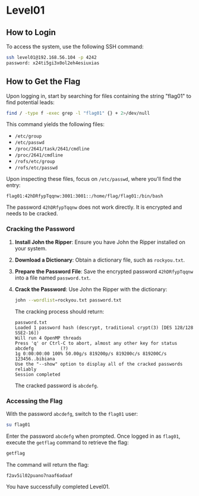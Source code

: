 # Level01

## How to Login

To access the system, use the following SSH command:

```bash
ssh level01@192.168.56.104 -p 4242
password: x24ti5gi3x0ol2eh4esiuxias
```

## How to Get the Flag

Upon logging in, start by searching for files containing the string "flag01" to find potential leads:

```bash
find / -type f -exec grep -l "flag01" {} + 2>/dev/null
```

This command yields the following files:
- `/etc/group`
- `/etc/passwd`
- `/proc/2641/task/2641/cmdline`
- `/proc/2641/cmdline`
- `/rofs/etc/group`
- `/rofs/etc/passwd`

Upon inspecting these files, focus on `/etc/passwd`, where you'll find the entry:

```
flag01:42hDRfypTqqnw:3001:3001::/home/flag/flag01:/bin/bash
```

The password `42hDRfypTqqnw` does not work directly. It is encrypted and needs to be cracked.

### Cracking the Password

1. **Install John the Ripper**: Ensure you have John the Ripper installed on your system.
2. **Download a Dictionary**: Obtain a dictionary file, such as `rockyou.txt`.
3. **Prepare the Password File**: Save the encrypted password `42hDRfypTqqnw` into a file named `password.txt`.
4. **Crack the Password**: Use John the Ripper with the dictionary:

   ```bash
   john --wordlist=rockyou.txt password.txt
   ```

   The cracking process should return:

   ```
   password.txt
   Loaded 1 password hash (descrypt, traditional crypt(3) [DES 128/128 SSE2-16])
   Will run 4 OpenMP threads
   Press 'q' or Ctrl-C to abort, almost any other key for status
   abcdefg          (?)
   1g 0:00:00:00 100% 50.00g/s 819200p/s 819200c/s 819200C/s 123456..bibiana
   Use the "--show" option to display all of the cracked passwords reliably
   Session completed
   ```

   The cracked password is `abcdefg`.

### Accessing the Flag

With the password `abcdefg`, switch to the `flag01` user:

```bash
su flag01
```

Enter the password `abcdefg` when prompted. Once logged in as `flag01`, execute the `getflag` command to retrieve the flag:

```bash
getflag
```

The command will return the flag:

```
f2av5il02puano7naaf6adaaf
```

You have successfully completed Level01.